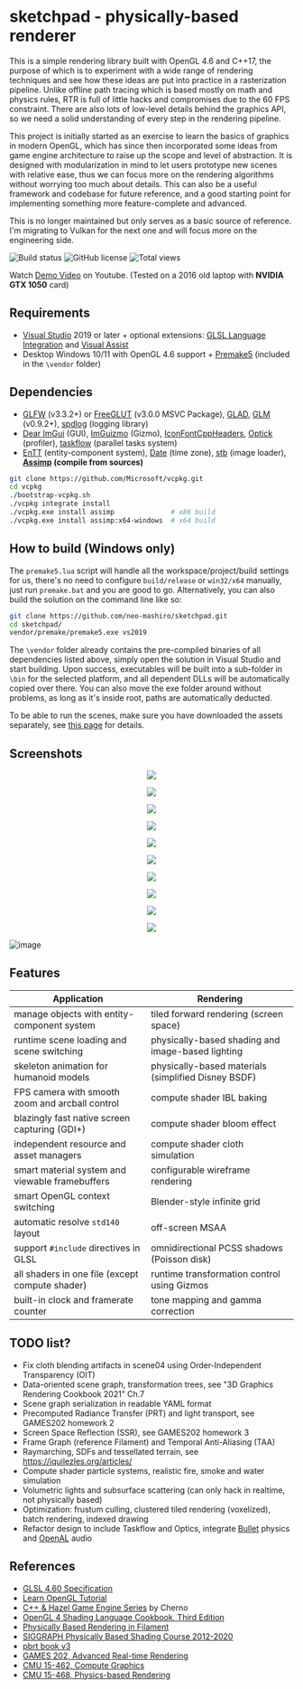 # sketchpad - physically-based renderer

This is a simple rendering library built with OpenGL 4.6 and C++17, the purpose of which is to experiment with a wide range of rendering techniques and see how these ideas are put into practice in a rasterization pipeline. Unlike offline path tracing which is based mostly on math and physics rules, RTR is full of little hacks and compromises due to the 60 FPS constraint. There are also lots of low-level details behind the graphics API, so we need a solid understanding of every step in the rendering pipeline.

This project is initially started as an exercise to learn the basics of graphics in modern OpenGL, which has since then incorporated some ideas from game engine architecture to raise up the scope and level of abstraction. It is designed with modularization in mind to let users prototype new scenes with relative ease, thus we can focus more on the rendering algorithms without worrying too much about details. This can also be a useful framework and codebase for future reference, and a good starting point for implementing something more feature-complete and advanced.

This is no longer maintained but only serves as a basic source of reference. I'm migrating to Vulkan for the next one and will focus more on the engineering side.

![Build status](https://github.com/neo-mashiro/sketchpad/actions/workflows/msbuild.yml/badge.svg)
![GitHub license](https://img.shields.io/github/license/neo-mashiro/sketchpad?color=blueviolet&label=License&style=flat)
![Total views](https://img.shields.io/youtube/views/JCagITtAmQ0?label=Views&style=social)

Watch [Demo Video](https://www.youtube.com/watch?v=JCagITtAmQ0) on Youtube. (Tested on a 2016 old laptop with __NVIDIA GTX 1050__ card)

## Requirements

- [Visual Studio](https://visualstudio.microsoft.com/downloads/) 2019 or later + optional extensions: [GLSL Language Integration](https://marketplace.visualstudio.com/items?itemName=DanielScherzer.GLSL) and [Visual Assist](https://www.wholetomato.com/)
- Desktop Windows 10/11 with OpenGL 4.6 support + [Premake5](https://github.com/premake/premake-core) (included in the `\vendor` folder)

## Dependencies

- [GLFW](https://en.wikipedia.org/wiki/GLFW) (v3.3.2+) or [FreeGLUT](https://en.wikipedia.org/wiki/FreeGLUT) (v3.0.0 MSVC Package), [GLAD](https://glad.dav1d.de/), [GLM](https://glm.g-truc.net/0.9.2/api/index.html) (v0.9.2+), [spdlog](https://github.com/gabime/spdlog) (logging library)
- [Dear ImGui](https://github.com/ocornut/imgui) (GUI), [ImGuizmo](https://github.com/CedricGuillemet/ImGuizmo) (Gizmo), [IconFontCppHeaders](https://github.com/juliettef/IconFontCppHeaders), [Optick](https://github.com/bombomby/optick) (profiler), [taskflow](https://github.com/taskflow/taskflow) (parallel tasks system)
- [EnTT](https://github.com/skypjack/entt) (entity-component system), [Date](https://github.com/HowardHinnant/date) (time zone), [stb](https://github.com/nothings/stb) (image loader), __[Assimp](https://github.com/assimp/assimp) (compile from sources)__
```bash
git clone https://github.com/Microsoft/vcpkg.git
cd vcpkg
./bootstrap-vcpkg.sh
./vcpkg integrate install
./vcpkg.exe install assimp              # x86 build
./vcpkg.exe install assimp:x64-windows  # x64 build
```

## How to build (Windows only)

The `premake5.lua` script will handle all the workspace/project/build settings for us, there's no need to configure `build/release` or `win32/x64` manually, just run `premake.bat` and you are good to go. Alternatively, you can also build the solution on the command line like so:
```bash
git clone https://github.com/neo-mashiro/sketchpad.git
cd sketchpad/
vendor/premake/premake5.exe vs2019
```
The `\vendor` folder already contains the pre-compiled binaries of all dependencies listed above, simply open the solution in Visual Studio and start building. Upon success, executables will be built into a sub-folder in `\bin` for the selected platform, and all dependent DLLs will be automatically copied over there. You can also move the exe folder around without problems, as long as it's inside root, paths are automatically deducted.

To be able to run the scenes, make sure you have downloaded the assets separately, see [this page](https://github.com/neo-mashiro/sketchpad/tree/main/res) for details.

## Screenshots

<p align="center"><img src="https://raw.githubusercontent.com/neo-mashiro/sketchpad/main/res/screenshot/11.png"></p>
<p align="center"><img src="https://raw.githubusercontent.com/neo-mashiro/sketchpad/main/res/screenshot/22.png"></p>
<p align="center"><img src="https://raw.githubusercontent.com/neo-mashiro/sketchpad/main/res/screenshot/33.png"></p>
<p align="center"><img src="https://raw.githubusercontent.com/neo-mashiro/sketchpad/main/res/screenshot/44.png"></p>
<p align="center"><img src="https://raw.githubusercontent.com/neo-mashiro/sketchpad/main/res/screenshot/55.png"></p>
<p align="center"><img src="https://raw.githubusercontent.com/neo-mashiro/sketchpad/main/res/screenshot/66.png"></p>
<p align="center"><img src="https://raw.githubusercontent.com/neo-mashiro/sketchpad/main/res/screenshot/77.png"></p>
<p align="center"><img src="https://raw.githubusercontent.com/neo-mashiro/sketchpad/main/res/screenshot/88.png"></p>
<p align="center"><img src="https://raw.githubusercontent.com/neo-mashiro/sketchpad/main/res/screenshot/99.png"></p>
<p align="center"><img src="https://raw.githubusercontent.com/neo-mashiro/sketchpad/main/res/screenshot/00.png"></p>

![image](/res/screenshot/console.png?raw=true "debug console")

## Features

| Application                                     | Rendering                                           |
| ----------------------------------------------- | --------------------------------------------------- |
| manage objects with entity-component system     | tiled forward rendering (screen space)              |
| runtime scene loading and scene switching       | physically-based shading and image-based lighting   |
| skeleton animation for humanoid models          | physically-based materials (simplified Disney BSDF) |
| FPS camera with smooth zoom and arcball control | compute shader IBL baking                           |
| blazingly fast native screen capturing (GDI+)   | compute shader bloom effect                         |
| independent resource and asset managers         | compute shader cloth simulation                     |
| smart material system and viewable framebuffers | configurable wireframe rendering                    |
| smart OpenGL context switching                  | Blender-style infinite grid                         |
| automatic resolve `std140` layout               | off-screen MSAA                                     |
| support `#include` directives in GLSL           | omnidirectional PCSS shadows (Poisson disk)         |
| all shaders in one file (except compute shader) | runtime transformation control using Gizmos         |
| built-in clock and framerate counter            | tone mapping and gamma correction                   |

## TODO list?

- Fix cloth blending artifacts in scene04 using Order-Independent Transparency (OIT)
- Data-oriented scene graph, transformation trees, see "3D Graphics Rendering Cookbook 2021" Ch.7
- Scene graph serialization in readable YAML format
- Precomputed Radiance Transfer (PRT) and light transport, see GAMES202 homework 2
- Screen Space Reflection (SSR), see GAMES202 homework 3
- Frame Graph (reference Filament) and Temporal Anti-Aliasing (TAA)
- Raymarching, SDFs and tessellated terrain, see https://iquilezles.org/articles/
- Compute shader particle systems, realistic fire, smoke and water simulation
- Volumetric lights and subsurface scattering (can only hack in realtime, not physically based)
- Optimization: frustum culling, clustered tiled rendering (voxelized), batch rendering, indexed drawing
- Refactor design to include Taskflow and Optics, integrate [Bullet](https://github.com/bulletphysics/bullet3) physics and [OpenAL](https://www.openal.org/) audio

## References

- [GLSL 4.60 Specification](https://www.khronos.org/registry/OpenGL/specs/gl/GLSLangSpec.4.60.html)
- [Learn OpenGL Tutorial](https://learnopengl.com)
- [C++ & Hazel Game Engine Series](https://www.youtube.com/channel/UCQ-W1KE9EYfdxhL6S4twUNw) by Cherno
- [OpenGL 4 Shading Language Cookbook, Third Edition](https://www.packtpub.com/product/opengl-4-shading-language-cookbook-third-edition/9781789342253)
- [Physically Based Rendering in Filament](https://google.github.io/filament/Filament.html)
- [SIGGRAPH Physically Based Shading Course 2012-2020](https://blog.selfshadow.com/publications/)
- [pbrt book v3](https://www.pbr-book.org/)
- [GAMES 202, Advanced Real-time Rendering](https://sites.cs.ucsb.edu/~lingqi/teaching/games202.html)
- [CMU 15-462, Compute Graphics](http://15462.courses.cs.cmu.edu/fall2020/home)
- [CMU 15-468, Physics-based Rendering](http://graphics.cs.cmu.edu/courses/15-468/)
